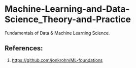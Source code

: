 # Machine-Learning-and-Data-Science_Theory-and-Practice
Fundamentals of Data &amp; Machine Learning Science.

## References:
1. https://github.com/jonkrohn/ML-foundations
